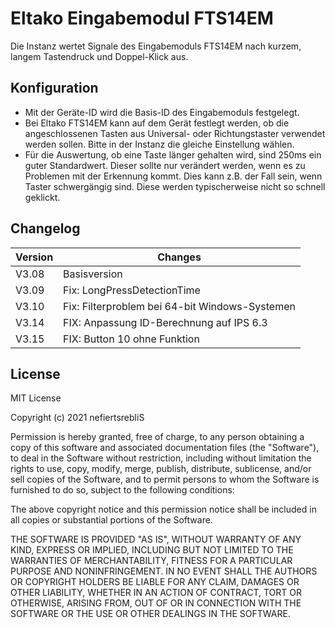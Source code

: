 # Eltako Eingabemodul FTS14EM

Die Instanz wertet Signale des Eingabemoduls FTS14EM nach kurzem, langem Tastendruck und Doppel-Klick aus. 

## Konfiguration

* Mit der Geräte-ID wird die Basis-ID des Eingabemoduls festgelegt. 
* Bei Eltako FTS14EM kann auf dem Gerät festlegt werden, ob die angeschlossenen Tasten aus Universal- oder Richtungstaster verwendet werden sollen. Bitte in der Instanz die gleiche Einstellung wählen.
* Für die Auswertung, ob eine Taste länger gehalten wird, sind 250ms ein guter Standardwert. Dieser sollte nur verändert werden, wenn es zu Problemen mit der Erkennung kommt. Dies kann z.B. der Fall sein, wenn Taster schwergängig sind. Diese werden typischerweise nicht so schnell geklickt.

## Changelog

| Version | Changes								            |
| --------|-------------------------------------------------|
| V3.08   | Basisversion					            	|
| V3.09   | Fix: LongPressDetectionTime			            |
| V3.10   | Fix: Filterproblem bei 64-bit Windows-Systemen  |
| V3.14   | FIX: Anpassung ID-Berechnung auf IPS 6.3        |
| V3.15  | FIX: Button 10 ohne Funktion                     |

## License

MIT License

Copyright (c) 2021 nefiertsrebliS

Permission is hereby granted, free of charge, to any person obtaining a copy
of this software and associated documentation files (the "Software"), to deal
in the Software without restriction, including without limitation the rights
to use, copy, modify, merge, publish, distribute, sublicense, and/or sell
copies of the Software, and to permit persons to whom the Software is
furnished to do so, subject to the following conditions:

The above copyright notice and this permission notice shall be included in all
copies or substantial portions of the Software.

THE SOFTWARE IS PROVIDED "AS IS", WITHOUT WARRANTY OF ANY KIND, EXPRESS OR
IMPLIED, INCLUDING BUT NOT LIMITED TO THE WARRANTIES OF MERCHANTABILITY,
FITNESS FOR A PARTICULAR PURPOSE AND NONINFRINGEMENT. IN NO EVENT SHALL THE
AUTHORS OR COPYRIGHT HOLDERS BE LIABLE FOR ANY CLAIM, DAMAGES OR OTHER
LIABILITY, WHETHER IN AN ACTION OF CONTRACT, TORT OR OTHERWISE, ARISING FROM,
OUT OF OR IN CONNECTION WITH THE SOFTWARE OR THE USE OR OTHER DEALINGS IN THE
SOFTWARE.

